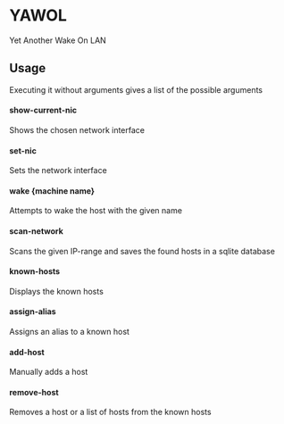 # YAWOL
Yet Another Wake On LAN

## Usage 
Executing it without arguments gives a list of the possible arguments

#### show-current-nic
Shows the chosen network interface

#### set-nic
Sets the network interface

#### wake {machine name}
Attempts to wake the host with the given name

#### scan-network
Scans the given IP-range and saves the found hosts in a sqlite database

#### known-hosts
Displays the known hosts

#### assign-alias
Assigns an alias to a known host

#### add-host
Manually adds a host

#### remove-host
Removes a host or a list of hosts from the known hosts
